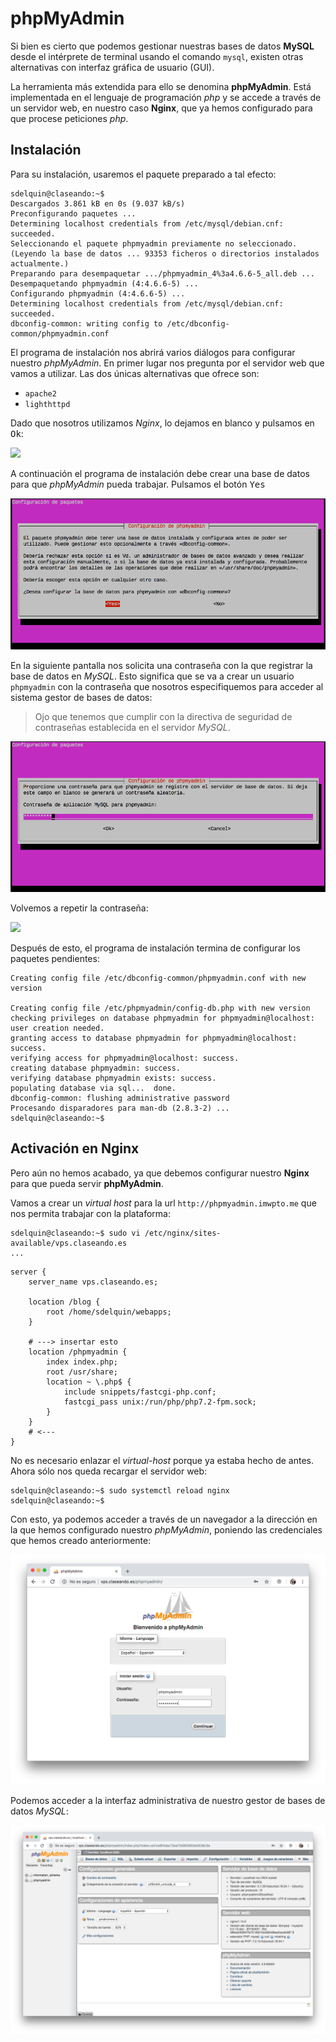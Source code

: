 # phpMyAdmin

Si bien es cierto que podemos gestionar nuestras bases de datos **MySQL** desde el intérprete de terminal usando el comando `mysql`, existen otras alternativas con interfaz gráfica de usuario (GUI).

La herramienta más extendida para ello se denomina **phpMyAdmin**. Está implementada en el lenguaje de programación *php* y se accede a través de un servidor web, en nuestro caso **Nginx**, que ya hemos configurado para que procese peticiones *php*.

## Instalación

Para su instalación, usaremos el paquete preparado a tal efecto:

~~~console
sdelquin@claseando:~$
Descargados 3.861 kB en 0s (9.037 kB/s)
Preconfigurando paquetes ...
Determining localhost credentials from /etc/mysql/debian.cnf: succeeded.
Seleccionando el paquete phpmyadmin previamente no seleccionado.
(Leyendo la base de datos ... 93353 ficheros o directorios instalados actualmente.)
Preparando para desempaquetar .../phpmyadmin_4%3a4.6.6-5_all.deb ...
Desempaquetando phpmyadmin (4:4.6.6-5) ...
Configurando phpmyadmin (4:4.6.6-5) ...
Determining localhost credentials from /etc/mysql/debian.cnf: succeeded.
dbconfig-common: writing config to /etc/dbconfig-common/phpmyadmin.conf
~~~

El programa de instalación nos abrirá varios diálogos para configurar nuestro *phpMyAdmin*. En primer lugar nos pregunta por el servidor web que vamos a utilizar. Las dos únicas alternativas que ofrece son:
* `apache2`
* `lighthttpd`

Dado que nosotros utilizamos *Nginx*, lo dejamos en blanco y pulsamos en <kbd>Ok</kbd>:

![](img/phpmyadmin01.png)

A continuación el programa de instalación debe crear una base de datos para que *phpMyAdmin* pueda trabajar. Pulsamos el botón <kbd>Yes</kbd>

![](img/phpmyadmin02.png)

En la siguiente pantalla nos solicita una contraseña con la que registrar la base de datos en *MySQL*. Esto significa que se va a crear un usuario `phpmyadmin` con la contraseña que nosotros especifiquemos para acceder al sistema gestor de bases de datos:

> Ojo que tenemos que cumplir con la directiva de seguridad de contraseñas establecida en el servidor *MySQL*.

![](img/phpmyadmin03.png)

Volvemos a repetir la contraseña:

![](img/phpmyadmin04.png)

Después de esto, el programa de instalación termina de configurar los paquetes pendientes:

~~~console
Creating config file /etc/dbconfig-common/phpmyadmin.conf with new version

Creating config file /etc/phpmyadmin/config-db.php with new version
checking privileges on database phpmyadmin for phpmyadmin@localhost: user creation needed.
granting access to database phpmyadmin for phpmyadmin@localhost: success.
verifying access for phpmyadmin@localhost: success.
creating database phpmyadmin: success.
verifying database phpmyadmin exists: success.
populating database via sql...  done.
dbconfig-common: flushing administrative password
Procesando disparadores para man-db (2.8.3-2) ...
sdelquin@claseando:~$
~~~

## Activación en Nginx

Pero aún no hemos acabado, ya que debemos configurar nuestro **Nginx** para que pueda servir **phpMyAdmin**.

Vamos a crear un *virtual host* para la url `http://phpmyadmin.imwpto.me` que nos permita trabajar con la plataforma:

~~~console
sdelquin@claseando:~$ sudo vi /etc/nginx/sites-available/vps.claseando.es
...
~~~

~~~nginx
server {
    server_name vps.claseando.es;

    location /blog {
        root /home/sdelquin/webapps;
    }

    # ---> insertar esto
    location /phpmyadmin {
        index index.php;
        root /usr/share;
        location ~ \.php$ {
            include snippets/fastcgi-php.conf;
            fastcgi_pass unix:/run/php/php7.2-fpm.sock;
        }
    }
    # <---
}
~~~

No es necesario enlazar el *virtual-host* porque ya estaba hecho de antes. Ahora sólo nos queda recargar el servidor web:

~~~console
sdelquin@claseando:~$ sudo systemctl reload nginx
sdelquin@claseando:~$
~~~

Con esto, ya podemos acceder a través de un navegador a la dirección en la que hemos configurado nuestro *phpMyAdmin*, poniendo las credenciales que hemos creado anteriormente:

![](img/phpmyadmin05.png)

Podemos acceder a la interfaz administrativa de nuestro gestor de bases de datos *MySQL*:

![](img/phpmyadmin06.png)
